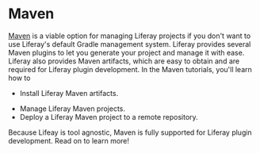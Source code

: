 # Maven [](id=maven)

[Maven](https://maven.apache.org/) is a viable option for managing Liferay
projects if you don't want to use Liferay's default Gradle management system.
Liferay provides several Maven plugins to let you generate your project and
manage it with ease. Liferay also provides Maven artifacts, which are easy to
obtain and are required for Liferay plugin development. In the Maven tutorials,
you'll learn how to

- Install Liferay Maven artifacts.
<!-- - Generate Liferay Maven projects using archetypes. -->
- Manage Liferay Maven projects.
- Deploy a Liferay Maven project to a remote repository.
<!--
- Create a Module JAR.
- Deploy a Maven project to @product@.
- Use Service Builder in a Liferay Maven project.
- Compile Sass files with Maven.
-->

Because Lifeay is tool agnostic, Maven is fully supported for Liferay plugin
development. Read on to learn more!
